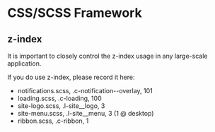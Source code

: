 # CSS/SCSS Framework

## z-index

It is important to closely control the z-index usage in any large-scale application.

If you do use z-index, please record it here:

 - notifications.scss, .c-notification--overlay, 101
 - loading.scss, .c-loading, 100
 - site-logo.scss, .l-site__logo, 3
 - site-menu.scss, .l-site__menu, 3 (1 @ desktop)
 - ribbon.scss, .c-ribbon, 1
